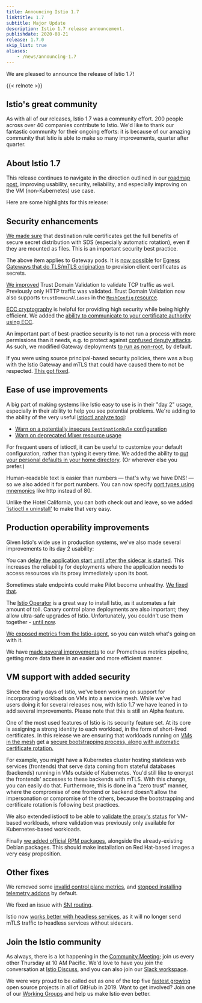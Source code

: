 ```yaml
---
title: Announcing Istio 1.7
linktitle: 1.7
subtitle: Major Update
description: Istio 1.7 release announcement.
publishdate: 2020-08-21
release: 1.7.0
skip_list: true
aliases:
    - /news/announcing-1.7
---
```


We are pleased to announce the release of Istio 1.7!

{{< relnote >}}

## Istio's great community

As with all of our releases, Istio 1.7 was a community effort. 200 people
across over 40 companies contribute to Istio. We'd like to thank our fantastic
community for their ongoing efforts: it is because of our amazing community
that Istio is able to make so many improvements, quarter after quarter.

## About Istio 1.7

This release continues to navigate in the direction outlined in our [roadmap
post](/blog/2020/tradewinds-2020/), improving usability, security, reliability, and especially improving on
the VM (non-Kubernetes) use case.

Here are some highlights for this release:

## Security enhancements

[We made sure](https://github.com/istio/istio/issues/21833) that destination
rule certificates get the full benefits of secure secret distribution
with SDS (especially automatic rotation), even if they are mounted as files.
This is an important security best practice.

The above item applies to Gateway pods. It is [now possible](https://github.com/istio/istio/issues/14039) for
[Egress Gateways that do TLS/mTLS origination](/docs/tasks/traffic-management/egress/egress-gateway-tls-origination-sds/)
to provision client certificates as secrets.

[We improved](https://github.com/istio/istio/issues/26224) Trust Domain Validation to validate TCP traffic as well.
Previously only HTTP traffic was validated. Trust Domain Validation now also supports `trustDomainAliases`
in the [`MeshConfig` resource](/docs/reference/config/istio.mesh.v1alpha1/#MeshConfig).

[ECC cryptography](https://en.wikipedia.org/wiki/Elliptic-curve_cryptography)
is helpful for providing high security while being highly efficient. We added
the [ability to communicate to your certificate authority using ECC](https://github.com/istio/istio/pull/23226).

An important part of best-practice security is to not run a process with more
permissions than it needs, e.g. to protect against [confused deputy attacks](https://en.wikipedia.org/wiki/Confused_deputy_problem).
As such, we modified Gateway deployments [to run as non-root](https://github.com/istio/istio/pull/23379),
by default.

If you were using source principal-based security policies, there was a bug
with the Istio Gateway and mTLS that could have caused them to not be
respected. [This got fixed]({{<github_blob>}}/releasenotes/notes/25818.yaml).

## Ease of use improvements

A big part of making systems like Istio easy to use is in their "day 2" usage,
especially in their ability to help you see potential problems. We're adding to
the ability of the very useful [istioctl analyze tool](/docs/ops/diagnostic-tools/istioctl-analyze/):

- [Warn on a potentially insecure `DestinationRule` configuration]({{<github_blob>}}/releasenotes/notes/dr-analyzer.yaml)
- [Warn on deprecated Mixer resource usage]({{<github_blob>}}/releasenotes/notes/24471.yaml)

For frequent users of istioctl, it can be useful to customize your default
configuration, rather than typing it every time. We added the ability to [put
your personal defaults in your home directory]({{<github_blob>}}/releasenotes/notes/25280.yaml). (Or wherever else you prefer.)

Human-readable text is easier than numbers — that's why we have DNS! — so we
also added it for port numbers. You can now specify [port types using mnemonics](https://github.com/istio/istio/issues/23052)
like http instead of 80.

Unlike the Hotel California, you can both check out and leave, so we added
['istioctl x uninstall']({{<github_blob>}}/releasenotes/notes/istioctl-uninstall.yaml) to make that very easy.

## Production operability improvements

Given Istio's wide use in production systems, we've also made several
improvements to its day 2 usability:

You can [delay the application start until after the sidecar is started](https://medium.com/@marko.luksa/delaying-application-start-until-sidecar-is-ready-2ec2d21a7b74). This
increases the reliability for deployments where the application needs to access
resources via its proxy immediately upon its boot.

Sometimes stale endpoints could make Pilot become unhealthy. [We fixed that](https://github.com/istio/istio/issues/25112).

The [Istio Operator](/docs/setup/install/operator/)
is a great way to install Istio, as it automates a fair amount of toil. Canary
control plane deployments are also important; they allow ultra-safe upgrades of
Istio. Unfortunately, you couldn't use them together - [until now](/docs/setup/upgrade/#canary-upgrades).

[We exposed metrics from the Istio-agent](https://github.com/istio/istio/issues/22825),
so you can watch what's going on with it.

We have [made several improvements](https://github.com/istio/istio/issues/21366)
to our Prometheus metrics pipeline, getting more data there in an easier and
more efficient manner.

## VM support with added security

Since the early days of Istio, we've been working on support for incorporating
workloads on VMs into a service mesh. While we've had users doing it for
several releases now, with Istio 1.7 we have leaned in to add several
improvements. Please note that this is still an Alpha feature.

One of the most used features of Istio is its security feature set. At its core
is assigning a strong identity to each workload, in the form of short-lived
certificates. In this release we are ensuring that workloads running on [VMs in
the mesh](/docs/setup/install/virtual-machine/) get a [secure bootstrapping
process, along with automatic certificate rotation.](https://github.com/istio/istio/issues/24554)

For example, you might have a Kubernetes cluster hosting stateless web services
(frontends) that serve data coming from stateful databases (backends) running
in VMs outside of Kubernetes. You'd still like to encrypt the frontends'
accesses to these backends with mTLS. With this change, you can easily do that.
Furthermore, this is done in a "zero trust" manner, where the compromise of one
frontend or backend doesn't allow the impersonation or compromise of the others,
because the bootstrapping and certificate rotation is following best practices.

We also extended istioctl to be able to [validate the proxy's status]({{<github_blob>}}/releasenotes/notes/psfile.yaml) for
VM-based workloads, where validation was previously only available for
Kubernetes-based workloads.

Finally [we added official RPM packages](https://github.com/istio/istio/issues/9117),
alongside the already-existing Debian packages. This should make installation
on Red Hat-based images a very easy proposition.

## Other fixes

We removed some [invalid control plane metrics](https://github.com/istio/istio/issues/25154),
and [stopped installing telemetry addons](/blog/2020/addon-rework/)
by default.

We fixed an issue with [SNI routing](https://github.com/istio/istio/pull/25691).

Istio now [works better with headless services](https://github.com/istio/istio/pull/24319),
as it will no longer send mTLS traffic to headless services without sidecars.

## Join the Istio community

As always, there is a lot happening in the
[Community Meeting](https://github.com/istio/community#community-meeting);
join us every other Thursday at 10 AM Pacific. We'd love to have you join the
conversation at [Istio Discuss](https://discuss.istio.io), and you can also join
our [Slack workspace](https://slack.istio.io).

We were very proud to be called out as one of the top five
[fastest growing](https://octoverse.github.com/#top-and-trending-projects)
open source projects in all of GitHub in 2019. Want to get involved? Join one of our
[Working Groups](https://github.com/istio/community/blob/master/WORKING-GROUPS.md)
and help us make Istio even better.
